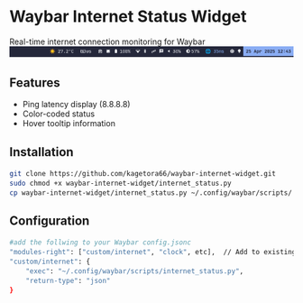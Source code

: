 # Waybar Internet Status Widget

Real-time internet connection monitoring for Waybar
![Internet Status Widget Preview](./docs/swappy-20250425_124359.png "Widget display")

## Features
- Ping latency display (8.8.8.8)
- Color-coded status
- Hover tooltip information

## Installation
```bash
git clone https://github.com/kagetora66/waybar-internet-widget.git
sudo chmod +x waybar-internet-widget/internet_status.py
cp waybar-internet-widget/internet_status.py ~/.config/waybar/scripts/
```
## Configuration
```bash
#add the follwing to your Waybar config.jsonc
"modules-right": ["custom/internet", "clock", etc],  // Add to existing modules
"custom/internet": {
    "exec": "~/.config/waybar/scripts/internet_status.py",
    "return-type": "json"
}
